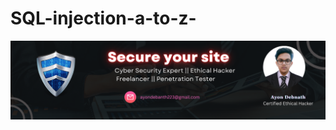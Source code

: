 # SQL-injection-a-to-z-
![logo](https://github.com/ayon-debanth/Portfolio/blob/main/Black%20Minimal%20Business%20Personal%20Profile%20Linkedin%20Banner%20(1).png)
